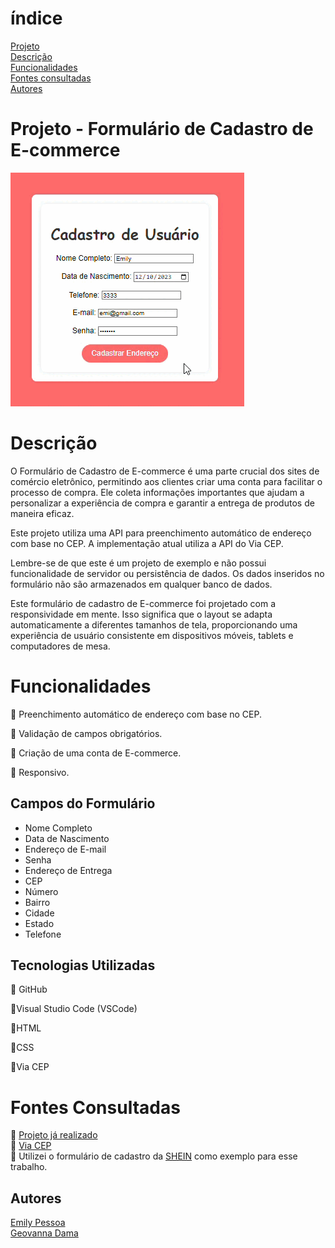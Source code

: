 # índice
[Projeto](#projeto---formul%C3%A1rio-de-cadastro-de-e-commerce)  
[Descrição](#descri%C3%A7%C3%A3o)  
[Funcionalidades](#funcionalidades)   
[Fontes consultadas](#fontes-consultadas)  
[Autores](#autores)  

# Projeto - Formulário de Cadastro de E-commerce
![img](img/Gravando%202023-10-25%20124325.gif)

# Descrição
O Formulário de Cadastro de E-commerce é uma parte crucial dos sites de comércio eletrônico, permitindo aos clientes criar uma conta para facilitar o processo de compra. Ele coleta informações importantes que ajudam a personalizar a experiência de compra e garantir a entrega de produtos de maneira eficaz.

Este projeto utiliza uma API para preenchimento automático de endereço com base no CEP. A implementação atual utiliza a API do Via CEP.

Lembre-se de que este é um projeto de exemplo e não possui funcionalidade de servidor ou persistência de dados. Os dados inseridos no formulário não são armazenados em qualquer banco de dados.

Este formulário de cadastro de E-commerce foi projetado com a responsividade em mente. Isso significa que o layout se adapta automaticamente a diferentes tamanhos de tela, proporcionando uma experiência de usuário consistente em dispositivos móveis, tablets e computadores de mesa.


# Funcionalidades

📍 Preenchimento automático de endereço com base no CEP. 

📍 Validação de campos obrigatórios.  

📍 Criação de uma conta de E-commerce.  

📍 Responsivo.

## Campos do Formulário
* Nome Completo
* Data de Nascimento
* Endereço de E-mail
* Senha
* Endereço de Entrega
* CEP
* Número
* Bairro
* Cidade
* Estado
* Telefone

## Tecnologias Utilizadas
📍 GitHub

📍Visual Studio Code (VSCode)

📍HTML

📍CSS

📍Via CEP


# Fontes Consultadas
📍 [Projeto já realizado](https://github.com/emilypessoa/projeto-CadEndereco)  
📍 [Via CEP](https://viacep.com.br/)  
📍 Utilizei o formulário de cadastro da [SHEIN](https://br.shein.com/?url_from=brgooglebrandshein_sheinshein02_srsa_20210130&cid=1453018537&setid=58136794738&adid=495662299646&pf=GOOGLE&gclid=CjwKCAjwv-2pBhB-EiwAtsQZFDmkGrydyAwyDpRd0zZ2rfxg5tlkumTroH_Cd22jwuIXYnyxJSsyMBoCpVYQAvD_BwE) como exemplo para esse trabalho.

## Autores
[Emily Pessoa](https://github.com/emilypessoa)  
[Geovanna Dama](https://github.com/geovannadama)